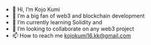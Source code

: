 - 👋 Hi, I’m Kojo Kumi
- 👀 I’m a big fan of web3 and blockchain development
- 🌱 I’m currently learning Solidity and 
- 💞️ I’m looking to collaborate on any web3 project 
- 📫 How to reach me kojokumi16.kk@gmail.com

<!---
kojoawesome/kojoawesome is a ✨ special ✨ repository because its `README.md` (this file) appears on your GitHub profile.
You can click the Preview link to take a look at your changes.
--->
